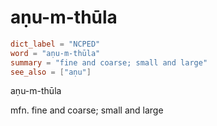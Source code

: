 # aṇu-m-thūla

``` toml
dict_label = "NCPED"
word = "aṇu-m-thūla"
summary = "fine and coarse; small and large"
see_also = ["aṇu"]
```

aṇu\-m\-thūla

mfn. fine and coarse; small and large

